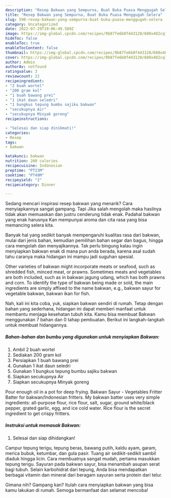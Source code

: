 ```yaml
---
description: "Resep Bakwan yang Sempurna, Buat Buka Puasa Menggugah Selera"
title: "Resep Bakwan yang Sempurna, Buat Buka Puasa Menggugah Selera"
slug: 590-resep-bakwan-yang-sempurna-buat-buka-puasa-menggugah-selera
category: Uncategorized
date: 2022-07-29T19:06:49.589Z
image: https://img-global.cpcdn.com/recipes/9b87fe6b0f443120/680x482cq70/bakwan-foto-resep-utama.jpg
hideToc: false
enableToc: true
enableTocContent: false
thumbnail: https://img-global.cpcdn.com/recipes/9b87fe6b0f443120/680x482cq70/bakwan-foto-resep-utama.jpg
cover: https://img-global.cpcdn.com/recipes/9b87fe6b0f443120/680x482cq70/bakwan-foto-resep-utama.jpg
author: Admin
authorAv: notfound
ratingvalue: 3
reviewcount: 22
recipeingredient:
- "2 buah wortel"
- "200 gram kol"
- "1 buah bawang prei"
- "1 ikat daun seledri"
- "1 bungkus tepung bumbu sajiku bakwan"
- "secukupnya Air"
- "secukupnya Minyak goreng"
recipeinstructions:

- "Selesai dan siap dinikmati!"
categories:
- Resep
tags:
- bakwan

katakunci: bakwan 
nutrition: 260 calories
recipecuisine: Indonesian
preptime: "PT23M"
cooktime: "PT49M"
recipeyield: "2"
recipecategory: Dinner

---
```



Sedang mencari inspirasi resep bakwan yang menarik? Cara menyiapkannya sangat gampang. Tapi Jika salah mengolah maka hasilnya tidak akan memuaskan dan justru cenderung tidak enak. Padahal bakwan yang enak harusnya Kan mempunyai aroma dan cita rasa yang bisa memancing selera kita.


Banyak hal yang sedikit banyak mempengaruhi kualitas rasa dari bakwan, mulai dari jenis bahan, kemudian pemilihan bahan segar dan bagus, hingga cara mengolah dan menyajikannya. Tak perlu bingung kalau ingin menyiapkan bakwan enak di mana pun anda berada, karena asal sudah tahu caranya maka hidangan ini mampu jadi suguhan spesial.

Other varieties of bakwan might incorporate meats or seafood, such as shredded fish, minced meat, or prawns. Sometimes meats and vegetables are both included, such as in bakwan jagung udang, which has both prawns and corn. To identify the type of bakwan being made or sold, the main ingredients are simply affixed to the name bakwan, e.g., bakwan sayur for vegetable bakwan, bakwan ikan for fish.


Nah, kali ini kita coba, yuk, siapkan bakwan sendiri di rumah. Tetap dengan bahan yang sederhana, hidangan ini dapat memberi manfaat untuk membantu menjaga kesehatan tubuh kita. Kamu bisa membuat Bakwan menggunakan 7 bahan dan 0 tahap pembuatan. Berikut ini langkah-langkah untuk membuat hidangannya.

<!--inarticleads1-->

##### Bahan-bahan dan bumbu yang digunakan untuk menyiapkan Bakwan:

1. Ambil 2 buah wortel
1. Sediakan 200 gram kol
1. Persiapkan 1 buah bawang prei
1. Gunakan 1 ikat daun seledri
1. Gunakan 1 bungkus tepung bumbu sajiku bakwan
1. Siapkan secukupnya Air
1. Siapkan secukupnya Minyak goreng


Pour enough oil in a pot for deep frying. Bakwan Sayur - Vegetables Fritter Batter for bakwan/Indonesian fritters. My bakwan batter uses very simple ingredients: all-purpose flour, rice flour, salt, sugar, ground white/black pepper, grated garlic, egg, and ice cold water. Rice flour is the secret ingredient to get crispy fritters. 

<!--inarticleads2-->

##### Instruksi untuk memasak Bakwan:


1. Selesai dan siap dihidangkan!

Campur tepung terigu, tepung beras, bawang putih, kaldu ayam, garam, merica bubuk, ketumbar, dan gula pasir. Tuang air sedikit-sedikit sambil diaduk hingga licin. Cara membuatnya sangat mudah, pertama masukkan tepung terigu. Sayuran pada bakwan sayur, bisa menambah asupan serat bagi tubuh. Selain karbohidrat dari tepung, Anda bisa mendapatkan berbagai vitamin dan mineral dari beragam sayuran serta protein dari telur. 

Gimana nih? Gampang kan? Itulah cara menyiapkan bakwan yang bisa kamu lakukan di rumah. Semoga bermanfaat dan selamat mencoba!
